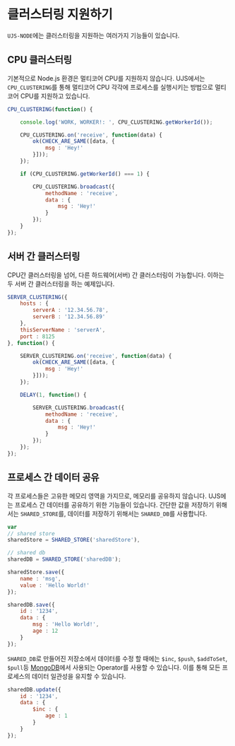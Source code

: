 # 클러스터링 지원하기
`UJS-NODE`에는 클러스터링을 지원하는 여러가지 기능들이 있습니다.

## CPU 클러스터링
기본적으로 Node.js 환경은 멀티코어 CPU를 지원하지 않습니다.
UJS에서는 `CPU_CLUSTERING`를 통해 멀티코어 CPU 각각에 프로세스를 실행시키는 방법으로 멀티코어 CPU를 지원하고 있습니다.

```javascript
CPU_CLUSTERING(function() {

	console.log('WORK, WORKER!: ', CPU_CLUSTERING.getWorkerId());

	CPU_CLUSTERING.on('receive', function(data) {
		ok(CHECK_ARE_SAME([data, {
			msg : 'Hey!'
		}]));
	});

	if (CPU_CLUSTERING.getWorkerId() === 1) {

		CPU_CLUSTERING.broadcast({
			methodName : 'receive',
			data : {
				msg : 'Hey!'
			}
		});
	}
});
```

## 서버 간 클러스터링
CPU간 클러스터링을 넘어, 다른 하드웨어(서버) 간 클러스터링이 가능합니다.
이하는 두 서버 간 클러스터링을 하는 예제입니다.

```javascript
SERVER_CLUSTERING({
	hosts : {
		serverA : '12.34.56.78',
		serverB : '12.34.56.89'
	},
	thisServerName : 'serverA',
	port : 8125
}, function() {

	SERVER_CLUSTERING.on('receive', function(data) {
		ok(CHECK_ARE_SAME([data, {
			msg : 'Hey!'
		}]));
	});

	DELAY(1, function() {

		SERVER_CLUSTERING.broadcast({
			methodName : 'receive',
			data : {
				msg : 'Hey!'
			}
		});
	});
});
```

## 프로세스 간 데이터 공유
각 프로세스들은 고유한 메모리 영역을 가지므로, 메모리를 공유하지 않습니다.
UJS에는 프로세스 간 데이터를 공유하기 위한 기능들이 있습니다.
간단한 값을 저장하기 위해서는 `SHARED_STORE`를, 데이터를 저장하기 위해서는 `SHARED_DB`를 사용합니다.

```javascript
var
// shared store
sharedStore = SHARED_STORE('sharedStore'),

// shared db
sharedDB = SHARED_STORE('sharedDB');

sharedStore.save({
	name : 'msg',
	value : 'Hello World!'
});

sharedDB.save({
	id : '1234',
	data : {
		msg : 'Hello World!',
		age : 12
	}
});
```

`SHARED_DB`로 만들어진 저장소에서 데이터를 수정 할 때에는 `$inc`, `$push`, `$addToSet`, `$pull`등 [MongoDB](http://www.mongodb.org)에서 사용되는 Operator를 사용할 수 있습니다. 이를 통해 모든 프로세스의 데이터 일관성을 유지할 수 있습니다.

```javascript
sharedDB.update({
	id : '1234',
	data : {
		$inc : {
			age : 1
		}
	}
});
```